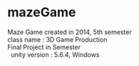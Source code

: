 # mazeGame
Maze Game created in 2014, 5th semester  
class name : 3D Game Production  
Final Project in Semester  
  
unity version : 5.6.4, Windows
  
